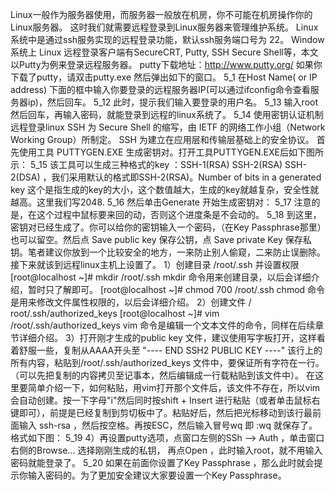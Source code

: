 Linux一般作为服务器使用，而服务器一般放在机房，你不可能在机房操作你的Linux服务器。
这时我们就需要远程登录到Linux服务器来管理维护系统。
Linux系统中是通过ssh服务实现的远程登录功能，默认ssh服务端口号为 22。
Window系统上 Linux 远程登录客户端有SecureCRT, Putty, SSH Secure Shell等，本文以Putty为例来登录远程服务器。
putty下载地址：http://www.putty.org/
如果你下载了putty，请双击putty.exe 然后弹出如下的窗口。
5_1
在Host Name( or IP address) 下面的框中输入你要登录的远程服务器IP(可以通过ifconfig命令查看服务器ip)，然后回车。
5_12
此时，提示我们输入要登录的用户名。
5_13
输入root 然后回车，再输入密码，就能登录到远程的linux系统了。
5_14
使用密钥认证机制远程登录linux
SSH 为 Secure Shell 的缩写，由 IETF 的网络工作小组（Network Working Group）所制定。
SSH 为建立在应用层和传输层基础上的安全协议。
首先使用工具 PUTTYGEN.EXE 生成密钥对。打开工具PUTTYGEN.EXE后如下图所示：
5_15
该工具可以生成三种格式的key ：SSH-1(RSA) SSH-2(RSA) SSH-2(DSA) ，我们采用默认的格式即SSH-2(RSA)。Number of bits in a generated key 这个是指生成的key的大小，这个数值越大，生成的key就越复杂，安全性就越高。这里我们写2048.
5_16
然后单击Generate 开始生成密钥对：
5_17
注意的是，在这个过程中鼠标要来回的动，否则这个进度条是不会动的。
5_18
到这里，密钥对已经生成了。你可以给你的密钥输入一个密码，（在Key Passphrase那里）也可以留空。然后点 Save public key 保存公钥，点 Save private Key 保存私钥。笔者建议你放到一个比较安全的地方，一来防止别人偷窥，二来防止误删除。接下来就该到远程linux主机上设置了。
1）创建目录 /root/.ssh 并设置权限
[root@localhost ~]# mkdir /root/.ssh mkdir 命令用来创建目录，以后会详细介绍，暂时只了解即可。
[root@localhost ~]# chmod 700 /root/.ssh chmod 命令是用来修改文件属性权限的，以后会详细介绍。
2）创建文件 / root/.ssh/authorized_keys
[root@localhost ~]# vim /root/.ssh/authorized_keys vim 命令是编辑一个文本文件的命令，同样在后续章节详细介绍。
3）打开刚才生成的public key 文件，建议使用写字板打开，这样看着舒服一些，复制从AAAA开头至 "---- END SSH2 PUBLIC KEY ----" 该行上的所有内容，粘贴到/root/.ssh/authorized_keys 文件中，要保证所有字符在一行。（可以先把复制的内容拷贝至记事本，然后编辑成一行载粘贴到该文件中）。
在这里要简单介绍一下，如何粘贴，用vim打开那个文件后，该文件不存在，所以vim会自动创建。按一下字母"i"然后同时按shift + Insert 进行粘贴（或者单击鼠标右键即可），前提是已经复制到剪切板中了。粘贴好后，然后把光标移动到该行最前面输入 ssh-rsa ，然后按空格。再按ESC，然后输入冒号wq 即 :wq 就保存了。格式如下图：
5_19
4）再设置putty选项，点窗口左侧的SSh –> Auth ，单击窗口右侧的Browse… 选择刚刚生成的私钥， 再点Open ，此时输入root，就不用输入密码就能登录了。
5_20
如果在前面你设置了Key Passphrase ，那么此时就会提示你输入密码的。为了更加安全建议大家要设置一个Key Passphrase。
